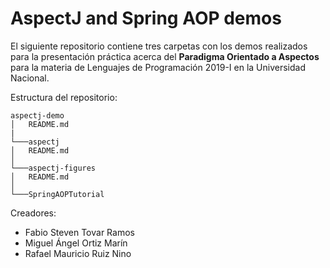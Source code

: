 # AspectJ and Spring AOP demos

El siguiente repositorio contiene tres carpetas con los demos realizados para la presentación práctica acerca del **Paradigma Orientado a Aspectos** para la materia de Lenguajes de Programación 2019-I en la Universidad Nacional.

Estructura del repositorio:

```
aspectj-demo
│   README.md
|
└───aspectj
│   README.md
│
└───aspectj-figures
│   README.md
│
└───SpringAOPTutorial
```

Creadores:
- Fabio Steven Tovar Ramos
- Miguel Ángel Ortiz Marín
- Rafael Mauricio Ruiz Nino
